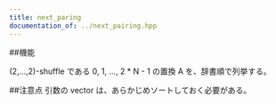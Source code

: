 ```yaml
---
title: next_paring
documentation_of: ../next_pairing.hpp
---
```


##機能

(2,...,2)-shuffle である 0, 1, ..., 2 * N - 1 の置換 A を、辞書順で列挙する。

##注意点
引数の vector は、あらかじめソートしておく必要がある。


